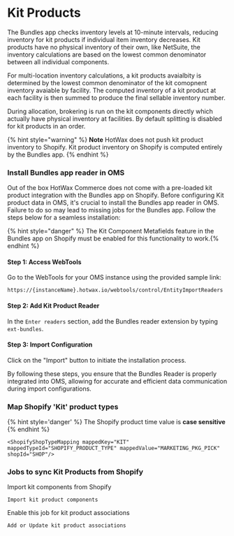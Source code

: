 <!-- going forward we can remove this page from here since its already in Shopify setup -->

# Kit Products

The Bundles app checks inventory levels at 10-minute intervals, reducing inventory for kit products if individual item inventory decreases.
Kit products have no physical inventory of their own, like NetSuite, the inventory calculations are based on the lowest common denominator between all individual components.

For multi-location inventory calculations, a kit products avaialbity is determined by the lowest common denominator of the kit comopnent inventory avaiable by facility. The computed inventory of a kit product at each facility is then summed to produce the final sellable inventory number.

During allocation, brokering is run on the kit components directly which actually have physical inventory at facilities. By default splitting is disabled for kit products in an order.

{% hint style="warning" %}
**Note** HotWax does not push kit product inventory to Shopify. Kit product inventory on Shopify is computed entirely by the Bundles app.
{% endhint %}


### Install Bundles app reader in OMS

Out of the box HotWax Commerce does not come with a pre-loaded kit product integration with the Bundles app on Shopify. Before configuring Kit product data in OMS, it's crucial to install the Bundles app reader in OMS. Failure to do so may lead to missing jobs for the Bundles app. Follow the steps below for a seamless installation:

{% hint style="danger" %} The Kit Component Metafields feature in the Bundles app on Shopify must be enabled for this functionality to work.{% endhint %}

#### Step 1: Access WebTools

Go to the WebTools for your OMS instance using the provided sample link:

```
https://{instanceName}.hotwax.io/webtools/control/EntityImportReaders
```
#### Step 2: Add Kit Product Reader

In the `Enter readers` section, add the Bundles reader extension by typing `ext-bundles`.


#### Step 3: Import Configuration

Click on the "Import" button to initiate the installation process.

By following these steps, you ensure that the Bundles Reader is properly integrated into OMS, allowing for accurate and efficient data communication during import configurations.

### Map Shopify 'Kit' product types

{% hint style='danger' %}
The Shopify product time value is **case sensitive**
{% endhint %}

```
<ShopifyShopTypeMapping mappedKey="KIT" mappedTypeId="SHOPIFY_PRODUCT_TYPE" mappedValue="MARKETING_PKG_PICK" shopId="SHOP"/>
```

### Jobs to sync Kit Products from Shopify

Import kit components from Shopify
```
Import kit product components
```

Enable this job for kit product associations
```
Add or Update kit product associations
```
